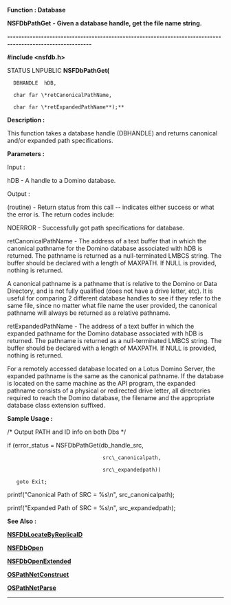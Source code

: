 




<!--
 /\* Font Definitions \*/
 @font-face
 {font-family:Courier;
 panose-1:2 7 4 9 2 2 5 2 4 4;}
@font-face
 {font-family:"Tms Rmn";
 panose-1:2 2 6 3 4 5 5 2 3 4;}
@font-face
 {font-family:Helv;
 panose-1:2 11 6 4 2 2 2 3 2 4;}
@font-face
 {font-family:"Cambria Math";
 panose-1:2 4 5 3 5 4 6 3 2 4;}
 /\* Style Definitions \*/
 p.MsoNormal, li.MsoNormal, div.MsoNormal
 {margin-top:0cm;
 margin-right:0cm;
 margin-bottom:8.0pt;
 margin-left:0cm;
 line-height:107%;
 font-size:11.0pt;
 font-family:"Calibri",sans-serif;}
.MsoChpDefault
 {font-size:11.0pt;}
.MsoPapDefault
 {margin-bottom:8.0pt;
 line-height:107%;}
 /\* Page Definitions \*/
 @page WordSection1
 {size:612.0pt 792.0pt;
 margin:72.0pt 72.0pt 72.0pt 72.0pt;}
div.WordSection1
 {page:WordSection1;}
-->




 


**Function : Database**



**NSFDbPathGet** **- Given a
database handle, get the file name string.**


**----------------------------------------------------------------------------------------------------------**



**#include <nsfdb.h>**



STATUS
LNPUBLIC **NSFDbPathGet(**  

      DBHANDLE  hDB,  

      char far \*retCanonicalPathName,  

      char far \*retExpandedPathName**);**



**Description :**



This
function takes a database handle (DBHANDLE) and returns canonical and/or
expanded path specifications.


 


**Parameters :**



Input :  

hDB  -  A handle to a Domino database.  

  




Output :  

(routine)  -  Return status from this call -- indicates either success or what
the error is. The return codes include:  

  

NOERROR - Successfully got path specifications for database.  

  

  

retCanonicalPathName  -  The address of a text buffer that in which the canonical
pathname for the Domino database associated with hDB is returned.   The
pathname is returned as a null-terminated LMBCS string.   The buffer should be
declared with a length of MAXPATH.    If NULL is provided, nothing is
returned.    

  

A canonical pathname is a pathname that is relative to the Domino or  Data
Directory, and is not fully qualified (does not have a drive letter, etc).  It
is useful for comparing 2 different database handles to see if they refer to
the same file, since no matter what file name the user provided, the canonical
pathname will always be returned as a relative pathname.  

  

retExpandedPathName  -  The address of a text buffer in which the expanded
pathname for the Domino database associated with hDB is returned.  The pathname
is returned as a null-terminated LMBCS string.  The buffer should be declared
with a length of MAXPATH.  If NULL is provided, nothing is returned.  

  

For a remotely accessed database located on a Lotus Domino Server, the expanded
pathname is the same as the canonical pathname.  If the database is located on
the same machine as the API program, the expanded pathname consists of a
physical or redirected drive letter, all directories required to reach the
Domino database, the filename and the appropriate database class extension
suffixed.  

  




 **Sample Usage :**


   

   /\* Output PATH and ID info on both Dbs \*/  

    

 if (error\_status = NSFDbPathGet(db\_handle\_src,  

                                   src\_canonicalpath,  

                                   src\_expandedpath))  

       goto Exit;  

  

   printf("Canonical Path of SRC   = %s\n", src\_canonicalpath);  

   printf("Expanded Path of SRC        = %s\n", src\_expandedpath);  

  




 **See Also :**


**[NSFDbLocateByReplicaID](NSFDbLocateByReplicaID.md)**


**[NSFDbOpen](NSFDbOpen.md)**


**[NSFDbOpenExtended](NSFDbOpenExtended.md)**


**[OSPathNetConstruct](OSPathNetConstruct.md)**


**[OSPathNetParse](OSPathNetParse.md)**



----------------------------------------------------------------------------------------------------------


 





